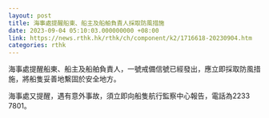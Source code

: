 ```yaml
---
layout: post
title: 海事處提醒船東、船主及船舶負責人採取防風措施
date: 2023-09-04 05:10:03.000000000 +08:00
link: https://news.rthk.hk/rthk/ch/component/k2/1716618-20230904.htm
categories: rthk
---
```


海事處提醒船東、船主及船舶負責人，一號戒備信號已經發出，應立即採取防風措施，將船隻妥善地繫固於安全地方。

海事處又提醒，遇有意外事故，須立即向船隻航行監察中心報告，電話為2233 7801。
